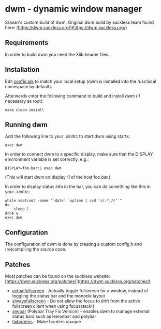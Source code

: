 # dwm - dynamic window manager

Sravan's custom build of dwm. Original dwm build by suckless team found here: [https://dwm.suckless.org/](https://dwm.suckless.org/)

## Requirements

In order to build dwm you need the Xlib header files.

## Installation

Edit [config.mk](config.mk) to match your local setup (dwm is installed into
the /usr/local namespace by default).

Afterwards enter the following command to build and install dwm (if
necessary as root):

```
make clean install
```

## Running dwm

Add the following line to your .xinitrc to start dwm using startx:

```
exec dwm
```

In order to connect dwm to a specific display, make sure that
the DISPLAY environment variable is set correctly, e.g.:

```
DISPLAY=foo.bar:1 exec dwm
```

(This will start dwm on display :1 of the host foo.bar.)

In order to display status info in the bar, you can do something
like this in your .xinitrc:

```
while xsetroot -name "`date` `uptime | sed 's/.*,//'`"
do
    sleep 1
done &
exec dwm
```

## Configuration

The configuration of dwm is done by creating a custom config.h
and (re)compiling the source code.

## Patches

Most patches can be found on the suckless website: [https://dwm.suckless.org/patches/](https://dwm.suckless.org/patches/)

* [actualfullscreen](https://dwm.suckless.org/patches/actualfullscreen/) - Actually toggle fullscreen for a window, instead of toggling the status bar and the monocle layout
* [alwaysfullscreen](https://dwm.suckless.org/patches/alwaysfullscreen/) - Do not allow the focus to drift from the active fullscreen client when using focusstack()
* [anybar](https://github.com/mihirlad55/dwm-anybar) (Polybar Tray Fix Version) - enables dwm to manage external status bars such as lemonbar and polybar
* [fixborders](https://dwm.suckless.org/patches/alpha/) - Make borders opaque
